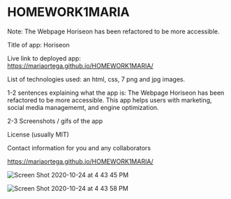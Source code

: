 # HOMEWORK1MARIA
Note: The Webpage Horiseon has been refactored to be more accessible.

Title of app:  Horiseon

Live link to deployed app: https://mariaortega.github.io/HOMEWORK1MARIA/

List of technologies used:  an html, css, 7 png and jpg images.

1-2 sentences explaining what the app is: The Webpage Horiseon has been refactored to be more accessible. This app helps users with marketing, social media managememt, and engine optimization. 

2-3 Screenshots / gifs of the app 

License (usually MIT) 

Contact information for you and any collaborators 

https://mariaortega.github.io/HOMEWORK1MARIA/

![Screen Shot 2020-10-24 at 4 43 45 PM](https://user-images.githubusercontent.com/71056915/97093520-8f0eba80-161a-11eb-990d-62d14b10b07c.png)

![Screen Shot 2020-10-24 at 4 43 58 PM](https://user-images.githubusercontent.com/71056915/97093523-93d36e80-161a-11eb-8b7f-42ac1329f951.png)
